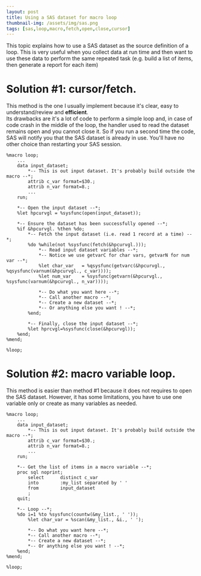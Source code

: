 ```yaml
---
layout: post
title: Using a SAS dataset for macro loop
thumbnail-img: /assets/img/sas.png
tags: [sas,loop,macro,fetch,open,close,cursor]
---
```


This topic explains how to use a SAS dataset as the source definition of a loop. This is very useful when you collect data at run time and then want to use these data to perform the same repeated task (e.g. build a list of items, then generate a report for each item)

# Solution #1: cursor/fetch.
This method is the one I usually implement because it's clear, easy to understand/review and **efficient**.  
Its drawbacks are it's a lot of code to perform a simple loop and, in case of code crash in the middle of the loop, the handler used to read the dataset remains open and you cannot close it. So if you run a second time the code, SAS will notify you that the SAS dataset is already in use. You'll have no other choice than restarting your SAS session.
```
%macro loop;
    ...
    data input_dataset;
        *-- This is out input dataset. It's probably build outside the macro --*;
        attrib c_var format=$30.;
        attrib n_var format=8.;
        ...
    run;

    *-- Open the input dataset --*;
    %let hpcurvgl = %sysfunc(open(input_dataset));

    *-- Ensure the dataset has been successfully opened --*;
    %if &hpcurvgl. %then %do;
        *-- Fetch the input dataset (i.e. read 1 record at a time) --*;
        %do %while(not %sysfunc(fetch(&hpcurvgl.)));
            *-- Read input dataset variables --*;
            *-- Notice we use getvarC for char vars, getvarN for num var --*;
            %let char_var   = %qsysfunc(getvarc(&hpcurvgl., %qsysfunc(varnum(&hpcurvgl., c_var))));
            %let num_var    = %sysfunc(getvarn(&hpcurvgl., %sysfunc(varnum(&hpcurvgl., n_var))));

            *-- Do what you want here --*;
            *-- Call another macro --*;
            *-- Create a new dataset --*;
            *-- Or anything else you want ! --*;
        %end;

        *-- Finally, close the input dataset --*;
        %let hprcvgl=%sysfunc(close(&hpcurvgl));
    %end;
%mend;

%loop;
```

# Solution #2: macro variable loop.
This method is easier than method #1 because it does not requires to open the SAS dataset. However, it has some limitations, you have to use one variable only or create as many variables as needed.
```
%macro loop;
    ...
    data input_dataset;
        *-- This is out input dataset. It's probably build outside the macro --*;
        attrib c_var format=$30.;
        attrib n_var format=8.;
        ...
    run;

    *-- Get the list of items in a macro variable --*;
    proc sql noprint;
        select      distinct c_var
        into        :my_list separated by ' '
        from        input_dataset
        ;
    quit;

    *-- Loop --*;
    %do i=1 %to %sysfunc(countw(&my_list., ' '));
        %let char_var = %scan(&my_list., &i., ' ');

        *-- Do what you want here --*;
        *-- Call another macro --*;
        *-- Create a new dataset --*;
        *-- Or anything else you want ! --*;
    %end;
%mend;

%loop;
```

